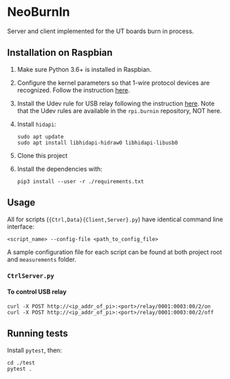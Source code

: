 # NeoBurnIn
Server and client implemented for the UT boards burn in process.


## Installation on Raspbian

1. Make sure Python 3.6+ is installed in Raspbian.

2. Configure the kernel parameters so that 1-wire protocol devices are
    recognized. Follow the instruction [here](https://github.com/umd-lhcb/rpi.burnin#setup).

3. Install the Udev rule for USB relay following the instruction [here](https://github.com/umd-lhcb/rpi.burnin#setup-1).
    Note that the Udev rules are available in the `rpi.burnin` repository, NOT
    here.

4. Install `hidapi`:
    ```
    sudo apt update
    sudo apt install libhidapi-hidraw0 libhidapi-libusb0
    ```

5. Clone this project

6. Install the dependencies with:
    ```
    pip3 install --user -r ./requirements.txt
    ```


## Usage
All for scripts (`{Ctrl,Data}{Client,Server}.py`) have identical command line
interface:
```
<script_name> --config-file <path_to_config_file>
```

A sample configuration file for each script can be found at both project root
and `measurements` folder.


### `CtrlServer.py`
#### To control USB relay
```
curl -X POST http://<ip_addr_of_pi>:<port>/relay/0001:0003:00/2/on
curl -X POST http://<ip_addr_of_pi>:<port>/relay/0001:0003:00/2/off
```


## Running tests
Install `pytest`, then:
```
cd ./test
pytest .
```

